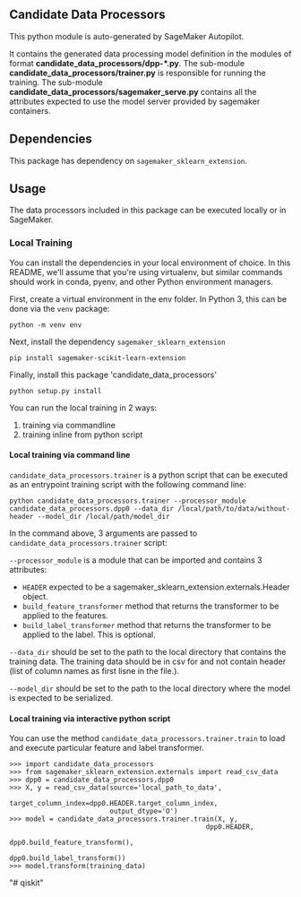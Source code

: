 ## Candidate Data Processors

This python module is auto-generated by SageMaker Autopilot.

It contains the generated data processing model definition in the modules of format **candidate_data_processors/dpp-\*.py**.
The sub-module **candidate_data_processors/trainer.py** is responsible for running the training.
The sub-module **candidate_data_processors/sagemaker_serve.py** contains all the attributes expected to use the model server provided by sagemaker containers.

## Dependencies
This package has dependency on `sagemaker_sklearn_extension`.

## Usage

The data processors included in this package can be executed locally or in SageMaker.

### Local Training

You can install the dependencies in your local environment of choice.
In this README, we'll assume that you're using virtualenv, but similar commands should work in conda, pyenv, and other Python environment managers.

First, create a virtual environment in the env folder. In Python 3, this can be done via the `venv` package:

```
python -m venv env
```

Next, install the dependency `sagemaker_sklearn_extension`

```
pip install sagemaker-scikit-learn-extension
```

Finally, install this package 'candidate_data_processors'

```
python setup.py install
```

You can run the local training in 2 ways:

1. training via commandline
2. training inline from python script

#### Local training via command line

`candidate_data_processors.trainer` is a python script that can be executed as an entrypoint training script with the following command line:

```
python candidate_data_processors.trainer --processor_module candidate_data_processors.dpp0 --data_dir /local/path/to/data/without-header --model_dir /local/path/model_dir
```

In the command above, 3 arguments are passed to `candidate_data_processors.trainer` script:

`--processor_module` is a module that can be imported and contains 3 attributes:

- `HEADER` expected to be a sagemaker_sklearn_extension.externals.Header object.
- `build_feature_transformer` method that returns the transformer to be applied to the features.
- `build_label_transformer` method that returns the transformer to be applied to the label. This is optional.

`--data_dir` should be set to the path to the local directory that contains the training data.
The training data should be in csv for and not contain header (list of column names as first lisne in the file.).

`--model_dir` should be set to the path to the local directory where the model is expected to be serialized.


#### Local training via interactive python script

You can use the method `candidate_data_processors.trainer.train` to load and execute particular feature and label transformer.

```
>>> import candidate_data_processors
>>> from sagemaker_sklearn_extension.externals import read_csv_data
>>> dpp0 = candidate_data_processors.dpp0
>>> X, y = read_csv_data(source='local_path_to_data',
                         target_column_index=dpp0.HEADER.target_column_index,
                         output_dtype='O')
>>> model = candidate_data_processors.trainer.train(X, y,
                                                 dpp0.HEADER,
                                                 dpp0.build_feature_transform(),
                                                 dpp0.build_label_transform())
>>> model.transform(training_data)
```
"# qiskit" 
